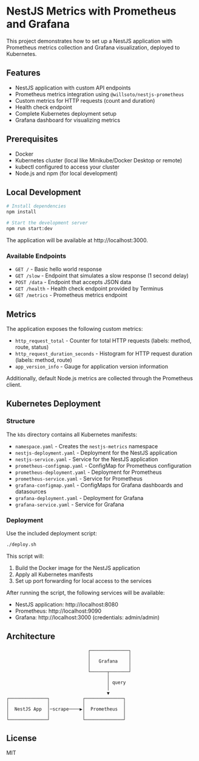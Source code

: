 # NestJS Metrics with Prometheus and Grafana

This project demonstrates how to set up a NestJS application with Prometheus metrics collection and Grafana visualization, deployed to Kubernetes.

## Features

- NestJS application with custom API endpoints
- Prometheus metrics integration using `@willsoto/nestjs-prometheus`
- Custom metrics for HTTP requests (count and duration)
- Health check endpoint
- Complete Kubernetes deployment setup
- Grafana dashboard for visualizing metrics

## Prerequisites

- Docker
- Kubernetes cluster (local like Minikube/Docker Desktop or remote)
- kubectl configured to access your cluster
- Node.js and npm (for local development)

## Local Development

```bash
# Install dependencies
npm install

# Start the development server
npm run start:dev
```

The application will be available at http://localhost:3000.

### Available Endpoints

- `GET /` - Basic hello world response
- `GET /slow` - Endpoint that simulates a slow response (1 second delay)
- `POST /data` - Endpoint that accepts JSON data
- `GET /health` - Health check endpoint provided by Terminus
- `GET /metrics` - Prometheus metrics endpoint

## Metrics

The application exposes the following custom metrics:

- `http_request_total` - Counter for total HTTP requests (labels: method, route, status)
- `http_request_duration_seconds` - Histogram for HTTP request duration (labels: method, route)
- `app_version_info` - Gauge for application version information

Additionally, default Node.js metrics are collected through the Prometheus client.

## Kubernetes Deployment

### Structure

The `k8s` directory contains all Kubernetes manifests:

- `namespace.yaml` - Creates the `nestjs-metrics` namespace
- `nestjs-deployment.yaml` - Deployment for the NestJS application
- `nestjs-service.yaml` - Service for the NestJS application
- `prometheus-configmap.yaml` - ConfigMap for Prometheus configuration
- `prometheus-deployment.yaml` - Deployment for Prometheus
- `prometheus-service.yaml` - Service for Prometheus
- `grafana-configmap.yaml` - ConfigMaps for Grafana dashboards and datasources
- `grafana-deployment.yaml` - Deployment for Grafana
- `grafana-service.yaml` - Service for Grafana

### Deployment

Use the included deployment script:

```bash
./deploy.sh
```

This script will:
1. Build the Docker image for the NestJS application
2. Apply all Kubernetes manifests
3. Set up port forwarding for local access to the services

After running the script, the following services will be available:

- NestJS application: http://localhost:8080
- Prometheus: http://localhost:9090
- Grafana: http://localhost:3000 (credentials: admin/admin)

## Architecture

```
                              ┌──────────────┐
                              │              │
                              │   Grafana    │
                              │              │
                              └──────┬───────┘
                                     │
                                     │ query
                                     │
                                     ▼
┌──────────────┐            ┌──────────────┐
│              │            │              │
│  NestJS App  │─scrape────▶│  Prometheus  │
│              │            │              │
└──────────────┘            └──────────────┘
```

## License

MIT
